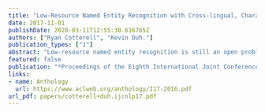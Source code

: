 ```yaml
---
title: "Low-Resource Named Entity Recognition with Cross-lingual, Character-Level Neural Conditional Random Fields"
date: 2017-11-01
publishDate: 2020-03-11T12:55:30.616765Z
authors: ["Ryan Cotterell", "Kevin Duh."]
publication_types: ["1"]
abstract: "Low-resource named entity recognition is still an open problem in NLP. Most state-of-the-art systems require tens of thousands of annotated sentences in order to obtain high performance. However, for most of the world's languages it is unfeasible to obtain such annotation. In this paper, we present a transfer learning scheme, whereby we train character-level neural CRFs to predict named entities for both high-resource languages and low-resource languages jointly. Learning character representations for multiple related languages allows knowledge transfer from the high-resource languages to the low-resource ones, improving F1 by up to 9.8 points."
featured: false
publication: "*Proceedings of the Eighth International Joint Conference on Natural Language Processing*"
links:
- name: Anthology
  url: https://www.aclweb.org/anthology/I17-2016.pdf
url_pdf: papers/cotterell+duh.ijcnlp17.pdf
---
```


